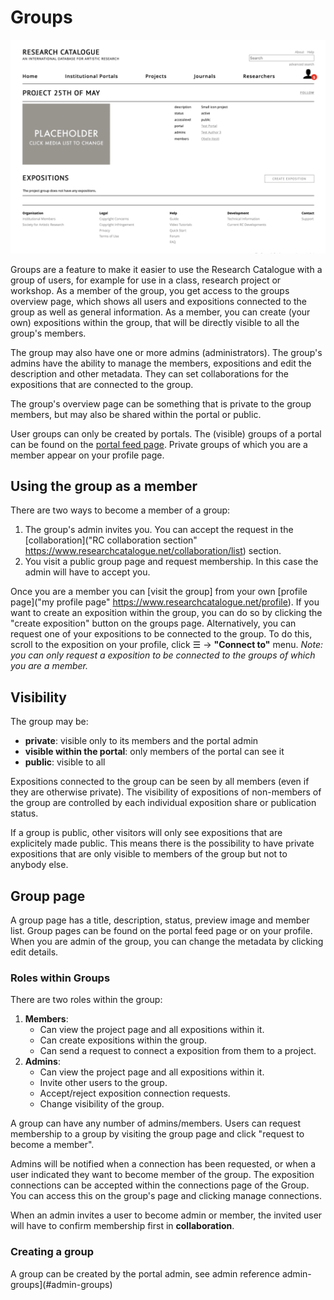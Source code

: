 # Groups

![example group page](images/group-page.png "group page")


Groups are a feature to make it easier to use the Research Catalogue with a
group of users, for example for use in a class, research project or workshop. As
a member of the group, you get access to the groups overview page, which shows
all users and expositions connected to the group as well as general information.
As a member, you can create (your own) expositions within the group, that will
be directly visible to all the group's members.

The group may also have one or more admins (administrators). The group's admins
have the ability to manage the members, expositions and edit the description and
other metadata. They can set collaborations for the expositions that are
connected to the group.

The group's overview page can be something that is private to the group members,
but may also be shared within the portal or public. 

User groups can only be created by portals. The (visible) groups of a portal can
be found on the [portal feed
page](https://www.researchcatalogue.net/portal/institutions). Private groups of
which you are a member appear on your profile page.

## Using the group as a member

There are two ways to become a member of a group:

1. The group's admin invites you. You can accept the request in the
   [collaboration]("RC collaboration section"
   https://www.researchcatalogue.net/collaboration/list) section. 
2. You visit a public group page and request membership. In this case the admin
   will have to accept you.

Once you are a member you can \[visit the group\] from your own [profile
page]("my profile page" https://www.researchcatalogue.net/profile). If you want
to create an exposition within the group, you can do so by clicking the "create
exposition" button on the groups page. Alternatively, you can request one of
your expositions to be connected to the group. To do this, scroll to the
exposition on your profile, click ☰ -> __"Connect to"__ menu. *Note: you can
only request a exposition to be connected to the groups of which you are a
member.*

## Visibility

The group may be:

- __private__: visible only to its members and the portal admin 
- __visible within the portal__: only members of the portal can see it
- __public__: visible to all

Expositions connected to the group can be seen by all members (even if they are
otherwise private). The visibility of expositions of non-members of the group
are controlled by each individual exposition share or publication status. 

If a group is public, other visitors will only see expositions that are
explicitely made public. This means there is the possibility to have private
expositions that are only visible to members of the group but not to anybody
else.

## Group page

A group page has a title, description, status, preview image and member list.
Group pages can be found on the portal feed page or on your profile. When you
are admin of the group, you can change the metadata by clicking edit details.

### Roles within Groups

There are two roles within the group:

1. __Members__:
    * Can view the project page and all expositions within it.
    * Can create expositions within the group.
    * Can send a request to connect a exposition from them to a project.
2. __Admins__:
    * Can view the project page and all expositions within it.
    * Invite other users to the group.
    * Accept/reject exposition connection requests.
    * Change visibility of the group.

A group can have any number of admins/members. Users can request membership to a
group by visiting the group page and click "request to become a member". 

Admins will be notified when a connection has been requested, or when a user
indicated they want to become member of the group. The exposition connections
can be accepted within the connections page of the Group. You can access this on
the group's page and clicking manage connections.

When an admin invites a user to become admin or member, the invited user will
have to confirm membership first in __collaboration__.

### Creating a group

A group can be created by the portal admin, see admin reference
admin-groups](#admin-groups) 

